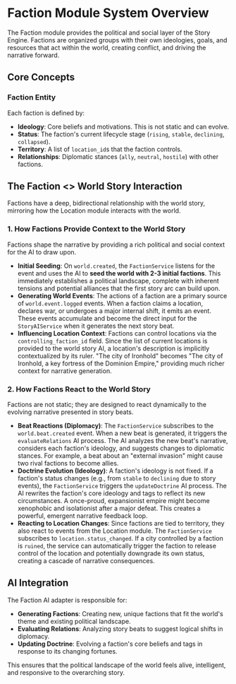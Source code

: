 # Faction Module System Overview

The Faction module provides the political and social layer of the Story Engine. Factions are organized groups with their own ideologies, goals, and resources that act within the world, creating conflict, and driving the narrative forward.

## Core Concepts

### Faction Entity
Each faction is defined by:
- **Ideology**: Core beliefs and motivations. This is not static and can evolve.
- **Status**: The faction's current lifecycle stage (`rising`, `stable`, `declining`, `collapsed`).
- **Territory**: A list of `location_id`s that the faction controls.
- **Relationships**: Diplomatic stances (`ally`, `neutral`, `hostile`) with other factions.

## The Faction <> World Story Interaction

Factions have a deep, bidirectional relationship with the world story, mirroring how the Location module interacts with the world.

### 1. How Factions Provide Context to the World Story

Factions shape the narrative by providing a rich political and social context for the AI to draw upon.

- **Initial Seeding**: On `world.created`, the `FactionService` listens for the event and uses the AI to **seed the world with 2-3 initial factions**. This immediately establishes a political landscape, complete with inherent tensions and potential alliances that the first story arc can build upon.
- **Generating World Events**: The actions of a faction are a primary source of `world.event.logged` events. When a faction claims a location, declares war, or undergoes a major internal shift, it emits an event. These events accumulate and become the direct input for the `StoryAIService` when it generates the next story beat.
- **Influencing Location Context**: Factions can control locations via the `controlling_faction_id` field. Since the list of current locations is provided to the world story AI, a location's description is implicitly contextualized by its ruler. "The city of Ironhold" becomes "The city of Ironhold, a key fortress of the Dominion Empire," providing much richer context for narrative generation.

### 2. How Factions React to the World Story

Factions are not static; they are designed to react dynamically to the evolving narrative presented in story beats.

- **Beat Reactions (Diplomacy)**: The `FactionService` subscribes to the `world.beat.created` event. When a new beat is generated, it triggers the `evaluateRelations` AI process. The AI analyzes the new beat's narrative, considers each faction's ideology, and suggests changes to diplomatic stances. For example, a beat about an "external invasion" might cause two rival factions to become allies.
- **Doctrine Evolution (Ideology)**: A faction's ideology is not fixed. If a faction's status changes (e.g., from `stable` to `declining` due to story events), the `FactionService` triggers the `updateDoctrine` AI process. The AI rewrites the faction's core ideology and tags to reflect its new circumstances. A once-proud, expansionist empire might become xenophobic and isolationist after a major defeat. This creates a powerful, emergent narrative feedback loop.
- **Reacting to Location Changes**: Since factions are tied to territory, they also react to events from the Location module. The `FactionService` subscribes to `location.status_changed`. If a city controlled by a faction is `ruined`, the service can automatically trigger the faction to release control of the location and potentially downgrade its own status, creating a cascade of narrative consequences.

## AI Integration

The Faction AI adapter is responsible for:
- **Generating Factions**: Creating new, unique factions that fit the world's theme and existing political landscape.
- **Evaluating Relations**: Analyzing story beats to suggest logical shifts in diplomacy.
- **Updating Doctrine**: Evolving a faction's core beliefs and tags in response to its changing fortunes.

This ensures that the political landscape of the world feels alive, intelligent, and responsive to the overarching story.
```